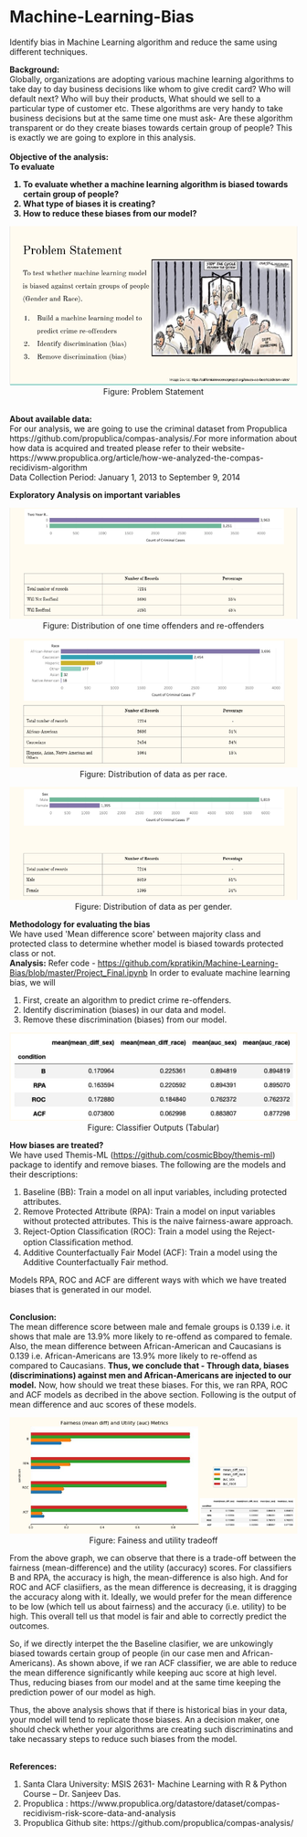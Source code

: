 # Machine-Learning-Bias
Identify bias in Machine Learning algorithm and reduce the same using different techniques. 
 
<b>Background:</b><br> 
Globally, organizations are adopting various machine learning algorithms to take day to day business decisions like whom to give credit card? Who will default next? Who will buy their products, What should we sell to a particular type of customer etc. These algorithms are very handy to take business decisions but at the same time one must ask- Are these algorithm transparent or do they create biases towards certain group of people? This is exactly we are going to explore in this analysis.
<br><br>
<b>Objective of the analysis: 
<br>To evaluate <br>
1. To evaluate whether a machine learning algorithm is biased towards certain group of people?
2. What type of biases it is creating?
3. How to reduce these biases from our model?
 </b>
<p align="center"><img src="https://github.com/kpratikin/Machine-Learning-Bias/blob/master/Problem%20statement.PNG">
 <br>Figure: Problem Statement
 </p>
 <b><br>
About available data:</b><br>
For our analysis, we are going to use the criminal dataset from Propublica https://github.com/propublica/compas-analysis/.For more information about how data is acquired and treated please refer to their website- https://www.propublica.org/article/how-we-analyzed-the-compas-recidivism-algorithm
<br>Data Collection Period: January 1, 2013 to September 9, 2014

<b>Exploratory Analysis on important variables</b><br>
<p align="center"><img src="https://github.com/kpratikin/Machine-Learning-Bias/blob/master/Re-offenders.PNG">
 <br>Figure: Distribution of one time offenders and re-offenders
 </p>
 <p align="center"><img src="https://github.com/kpratikin/Machine-Learning-Bias/blob/master/Race.PNG">
 <br>Figure: Distribution of data as per race.
 </p>
 <p align="center"><img src="https://github.com/kpratikin/Machine-Learning-Bias/blob/master/Sex.PNG">
 <br>Figure: Distribution of data as per gender.
 </p>

<b>Methodology for evaluating the bias</b><br>
We have used 'Mean difference score' between majority class and protected class to determine whether model is biased towards protected class or not.
<br><b>Analysis:</b>
Refer code - https://github.com/kpratikin/Machine-Learning-Bias/blob/master/Project_Final.ipynb 
In order to evaluate machine learning bias, we will 
<ol><li>First, create an algorithm to predict crime re-offenders.
  <li> Identify discrimination (biases) in our data and model.
    <li> Remove these discrimination (biases) from our model.
      </ol>
 <p align="center"><img src="https://github.com/kpratikin/Machine-Learning-Bias/blob/master/Classifier%20outputs.PNG">
 <br>Figure: Classifier Outputs (Tabular)
 </p>
 
 <b> How biases are treated? </b><br>
 We have used Themis-ML (https://github.com/cosmicBboy/themis-ml) package to identify and remove biases. The following are the models and their descriptions:
 <ol><li> Baseline (BB): Train a model on all input variables, including protected attributes.
 <li> Remove Protected Attribute (RPA): Train a model on input variables without protected attributes. This is the naive fairness-aware approach.
  <li> Reject-Option Classiﬁcation (ROC): Train a model using the Reject-option Classiﬁcation method.
   <li> Additive Counterfactually Fair Model (ACF): Train a model using the Additive Counterfactually Fair method.
</ol>
Models RPA, ROC and ACF are different ways with which we have treated biases that is generated in our model.

<br><b>Conclusion:</b><br>
The mean difference score between male and female groups is 0.139 i.e. it shows that male are 13.9% more likely to re-offend as compared to female. Also, the mean difference between African-American and Caucasians is 0.139 i.e. African-Americans are 13.9% more likely to re-offend as compared to Caucasians.
 <b>Thus, we conclude that - Through data, biases (discriminations) against men and African-Americans are injected to our model.</b>
 Now, how should we treat these biases. For this, we ran RPA, ROC and ACF models as decribed in the above section. Following is the output of mean difference and auc scores of these models.
<p align="center"><img src="https://github.com/kpratikin/Machine-Learning-Bias/blob/master/Output.PNG">
 <br>Figure: Fainess and utility tradeoff
 </p>

From the above graph, we can observe that there is a trade-off between the fairness (mean-difference) and the utility (accuracy) scores.
For classifiers B and RPA, the accuracy is high, the mean-difference is also high.
And for ROC and ACF clasiifiers, as the mean difference is decreasing, it is dragging the accuracy along with it.
Ideally, we would prefer for the mean difference to be low (which tell us about fairness) and the accuracy (i.e. utility) to be high. This overall tell us that model is fair and able to correctly predict the outcomes. 

So, if we directly interpet the the Baseline clasifier, we are unkowingly biased towards certain group of people (in our case men and African-Americans). As shown above, if we ran ACF classifier, we are able to reduce the mean difference significantly while keeping auc score at high level. Thus, reducing biases from our model and at the same time keeping the prediction power of our model as high. 

Thus, the above analysis shows that if there is historical bias in your data,  your model will tend to replicate those biases. An a decision maker, one should check whether your algorithms are creating such discriminatins and take necassary steps to reduce such biases from the model.

<br><b>References:</b>
<ol><li>Santa Clara University: MSIS 2631- Machine Learning with R & Python Course – Dr. Sanjeev Das.
<li>Propublica : https://www.propublica.org/datastore/dataset/compas-recidivism-risk-score-data-and-analysis
<li> Propublica Github site: https://github.com/propublica/compas-analysis/

